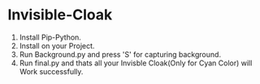# Invisible-Cloak

1. Install Pip-Python.
2. Install on your Project.
3. Run Background.py and press 'S' for capturing background.
4. Run final.py and thats all your Invisble Cloak(Only for Cyan Color) will Work successfully.
